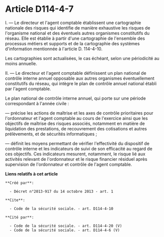 # Article D114-4-7

I. ― Le directeur et l'agent comptable établissent une cartographie nationale des risques qui identifie de manière exhaustive
les risques de l'organisme national et des éventuels autres organismes constitutifs du réseau. Elle est établie à partir
d'une cartographie de l'ensemble des processus métiers et supports et de la cartographie des systèmes d'information
mentionnée à l'article D. 114-4-10. 

Les cartographies sont actualisées, le cas échéant, selon une périodicité au moins annuelle. 

II. ― Le directeur et l'agent comptable définissent un plan national de contrôle interne annuel opposable aux autres
organismes éventuellement constitutifs du réseau, qui intègre le plan de contrôle annuel national établi par l'agent
comptable. 

Le plan national de contrôle interne annuel, qui porte sur une période correspondant à l'année civile : 

― précise les actions de maîtrise et les axes de contrôle prioritaires pour l'ordonnateur et l'agent comptable au cours de
l'exercice ainsi que les objectifs de maîtrise des risques associés, notamment en matière de liquidation des prestations, de
recouvrement des cotisations et autres prélèvements, et de sécurités informatiques ; 

― définit les moyens permettant de vérifier l'effectivité du dispositif de contrôle interne et les indicateurs de suivi de
son efficacité au regard de ces objectifs. Ces indicateurs mesurent, notamment, le risque lié aux activités relevant de
l'ordonnateur et le risque financier résiduel après supervision de l'ordonnateur et contrôle de l'agent comptable.

**Liens relatifs à cet article**

	**Créé par**:

	  - Décret n°2013-917 du 14 octobre 2013 - art. 1

	**Cite**:

	  - Code de la sécurité sociale. - art. D114-4-10

	**Cité par**:

	  - Code de la sécurité sociale. - art. D114-4-20 (V)
	  - Code de la sécurité sociale. - art. D114-4-6 (V)
